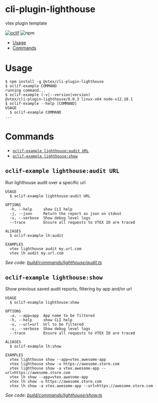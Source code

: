 cli-plugin-lighthouse
===================

vtex plugin template

[![oclif](https://img.shields.io/badge/cli-oclif-brightgreen.svg)](https://oclif.io)
![npm](https://img.shields.io/npm/v/@vtex/cli-plugin-lighthouse)

<!-- toc -->
* [Usage](#usage)
* [Commands](#commands)
<!-- tocstop -->
# Usage
<!-- usage -->
```sh-session
$ npm install -g @vtex/cli-plugin-lighthouse
$ oclif-example COMMAND
running command...
$ oclif-example (-v|--version|version)
@vtex/cli-plugin-lighthouse/0.0.3 linux-x64 node-v12.18.1
$ oclif-example --help [COMMAND]
USAGE
  $ oclif-example COMMAND
...
```
<!-- usagestop -->
# Commands
<!-- commands -->
* [`oclif-example lighthouse:audit URL`](#oclif-example-lighthouseaudit-url)
* [`oclif-example lighthouse:show`](#oclif-example-lighthouseshow)

## `oclif-example lighthouse:audit URL`

Run lighthouse audit over a specific url

```
USAGE
  $ oclif-example lighthouse:audit URL

OPTIONS
  -h, --help     show CLI help
  -j, --json     Return the report as json on stdout
  -v, --verbose  Show debug level logs
  --trace        Ensure all requests to VTEX IO are traced

ALIASES
  $ oclif-example lh:audit

EXAMPLES
  vtex lighthouse audit my.url.com
  vtex lh audit my.url.com
```

_See code: [build/commands/lighthouse/audit.ts](https://github.com/vtex/cli-plugin-lighthouse/blob/v0.0.3/build/commands/lighthouse/audit.ts)_

## `oclif-example lighthouse:show`

Show previous saved audit reports, filtering by app and/or url

```
USAGE
  $ oclif-example lighthouse:show

OPTIONS
  -a, --app=app  App name to be filtered
  -h, --help     show CLI help
  -u, --url=url  Url to be filtered
  -v, --verbose  Show debug level logs
  --trace        Ensure all requests to VTEX IO are traced

ALIASES
  $ oclif-example lh:show

EXAMPLES
  vtex lighthouse show --app=vtex.awesome-app
  vtex lighthouse show -u https://awesome.store.com
  vtex lighthouse show -a vtex.awesome-app --url=https://awesome.store.com
  vtex lh show --app=vtex.awesome-app
  vtex lh show -u https://awesome.store.com
  vtex lh show -a vtex.awesome-app --url=https://awesome.store.com
```

_See code: [build/commands/lighthouse/show.ts](https://github.com/vtex/cli-plugin-lighthouse/blob/v0.0.3/build/commands/lighthouse/show.ts)_
<!-- commandsstop -->
